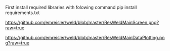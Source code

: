 First install required libraries with folowing command
pip install requirements.txt

https://github.com/emreisler/weld/blob/master/ResWeldMainScreen.png?raw=true

https://github.com/emreisler/weld/blob/master/ResWeldMainDataPlotting.png?raw=true
